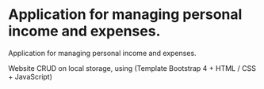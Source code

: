 # Application for managing personal income and expenses.

<p>
Application for managing personal income and expenses.
</p>
<p>
Website CRUD on local storage, using (Template Bootstrap 4 + HTML / CSS + JavaScript)
</p>
